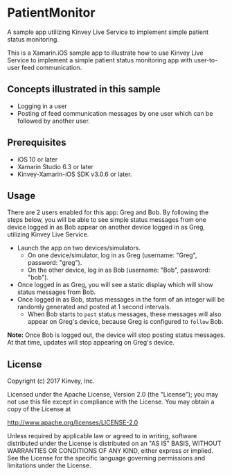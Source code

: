 # PatientMonitor
A sample app utilizing Kinvey Live Service to implement simple patient status monitoring.

This is a Xamarin.iOS sample app to illustrate how to use Kinvey Live Service to implement a simple patient status monitoring app with user-to-user feed communication. 

## Concepts illustrated in this sample
* Logging in a user
* Posting of feed communication messages by one user which can be followed by another user.

## Prerequisites
* iOS 10 or later
* Xamarin Studio 6.3 or later
* Kinvey-Xamarin-iOS SDK v3.0.6 or later.

## Usage
There are 2 users enabled for this app: Greg and Bob.  By following the steps below, you will be able to see simple status messages from one device logged in as Bob appear on another device logged in as Greg, utilizing Kinvey Live Service.
* Launch the app on two devices/simulators.
  * On one device/simulator, log in as Greg (username: "Greg", password: "greg").
  * On the other device, log in as Bob (username: "Bob", password: "bob").
* Once logged in as Greg, you will see a static display which will show status messages from Bob.
* Once logged in as Bob, status messages in the form of an integer will be randomly generated and posted at 1 second intervals.
  * When Bob starts to `post` status messages, these messages will also appear on Greg's device, because Greg is configured to `follow` Bob.

__Note:__ Once Bob is logged out, the device will stop posting status messages.  At that time, updates will stop appearing on Greg's device.

## License

Copyright (c) 2017 Kinvey, Inc.

Licensed under the Apache License, Version 2.0 (the "License");
you may not use this file except in compliance with the License.
You may obtain a copy of the License at

http://www.apache.org/licenses/LICENSE-2.0

Unless required by applicable law or agreed to in writing, software
distributed under the License is distributed on an "AS IS" BASIS,
WITHOUT WARRANTIES OR CONDITIONS OF ANY KIND, either express or implied.
See the License for the specific language governing permissions and
limitations under the License.
